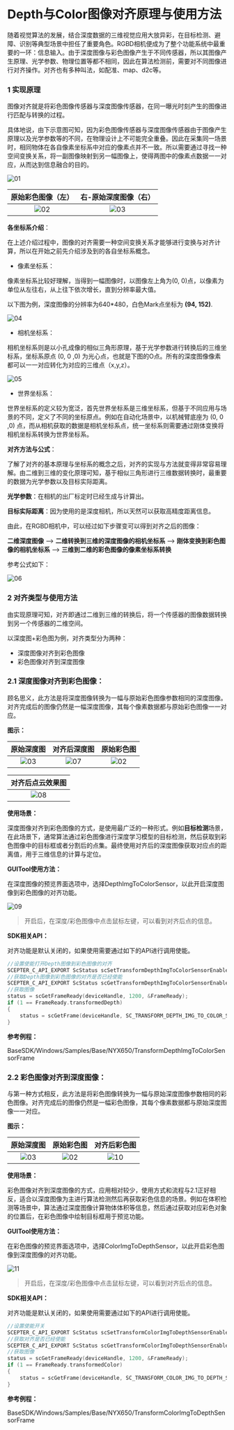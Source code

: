 # Depth与Color图像对齐原理与使用方法

随着视觉算法的发展，结合深度数据的三维视觉应用大放异彩，在目标检测、避障、识别等典型场景中担任了重要角色。RGBD相机便成为了整个功能系统中最重要的一环：信息输入。由于深度图像与彩色图像产生于不同传感器，所以其图像产生原理、光学参数、物理位置等都不相同，因此在算法检测前，需要对不同图像进行对齐操作。对齐也有多种叫法，如配准、map、d2c等。



### 1 实现原理

图像对齐就是将彩色图像传感器与深度图像传感器，在同一曝光时刻产生的图像进行匹配与转换的过程。

具体地说，由下示意图可知，因为彩色图像传感器与深度图像传感器由于图像产生原理以及光学参数等的不同，在物理设计上不可能完全重叠。因此在采集同一场景时，相同物体在各自像素坐标系中对应的像素点并不一致。所以需要通过寻找一种空间变换关系，将一副图像映射到另一幅图像上，使得两图中的像素点数据一一对应，从而达到信息融合的目的。

![01](Depth-Color-map-method-asserts/01.png)

|              原始彩色图像（左）              |            右-原始深度图像（右）             |
| :------------------------------------------: | :------------------------------------------: |
| ![02](Depth-Color-map-method-asserts/02.png) | ![03](Depth-Color-map-method-asserts/03.png) |



**各坐标系介绍**：

在上述介绍过程中，图像的对齐需要一种空间变换关系才能够进行变换与对齐计算，所以在开始之前先介绍涉及到的各自坐标系概念。



- 像素坐标系：

像素坐标系比较好理解，当得到一幅图像时，以图像左上角为(0, 0)点，以像素为单位从左往右，从上往下依次增长，直到分辨率最大值。

以下图为例，深度图像的分辨率为640*480，白色Mark点坐标为 **(94, 152)**.

![04](Depth-Color-map-method-asserts/04.png)



- 相机坐标系：

相机坐标系则是以小孔成像的相似三角形原理，基于光学参数进行转换后的三维坐标系，坐标系原点 (0, 0 ,0) 为光心点，也就是下图的O点。所有的深度图像像素都可以一一对应转化为对应的三维点（x,y,z）。

![05](Depth-Color-map-method-asserts/05.png)

- 世界坐标系：

世界坐标系的定义较为宽泛，首先世界坐标系是三维坐标系，但基于不同应用与场景的不同，定义了不同的坐标原点。例如在自动化场景中，以机械臂底座为 (0, 0 ,0) 点，而从相机获取的数据是相机坐标系点，统一坐标系则需要通过刚体变换将相机坐标系转换为世界坐标系。



**对齐方法与公式**：

了解了对齐的基本原理与坐标系的概念之后，对齐的实现与方法就变得非常容易理解。由二维到三维的变化原理可知，基于相似三角形进行三维数据转换时，最重要的数据为光学参数以及目标实际距离。

**光学参数**：在相机的出厂标定时已经生成与计算出。

**目标实际距离**：因为使用的是深度相机，所以天然可以获取高精度距离信息。



由此，在RGBD相机中，可以经过如下步骤变可以得到对齐之后的图像：

**二维深度图像** --> **二维转换到三维的深度图像的相机坐标系** --> **刚体变换到彩色图像的相机坐标系**  --> **三维到二维的彩色图像的像素坐标系转换**



参考公式如下：

![06](Depth-Color-map-method-asserts/06.png)



### 2 对齐类型与使用方法

由实现原理可知，对齐即通过二维到三维的转换后，将一个传感器的图像数据转换到另一个传感器的二维空间。

以深度图+彩色图为例，对齐类型分为两种：

- 深度图像对齐到彩色图像
- 彩色图像对齐到深度图像

### 2.1 深度图像对齐到彩色图像：

顾名思义，此方法是将深度图像转换为一幅与原始彩色图像参数相同的深度图像。对齐完成后的图像仍然是一幅深度图像，其每个像素数据都与原始彩色图像一一对应。

**图示：**

|                  原始深度图                  |                 对齐后深度图                 |                  原始彩色图                  |
| :------------------------------------------: | :------------------------------------------: | :------------------------------------------: |
| ![03](Depth-Color-map-method-asserts/03.png) | ![07](Depth-Color-map-method-asserts/07.png) | ![02](Depth-Color-map-method-asserts/02.png) |

|               对齐后点云效果图               |
| :------------------------------------------: |
| ![08](Depth-Color-map-method-asserts/08.png) |

**使用场景：**

深度图像对齐到彩色图像的方式，是使用最广泛的一种形式。例如**目标检测**场景，在此场景下，通常算法通过彩色图像进行深度学习模型的目标检测，然后获取到彩色图像中的目标框或者分割后的点集。最终使用对齐后的深度图像获取对应点的距离值，用于三维信息的计算与定位。

**GUITool使用方法：**

在深度图像的预览界面选项中，选择DepthImgToColorSensor，以此开启深度图像到彩色图像的对齐功能。

![09](Depth-Color-map-method-asserts/09.png)

> 开启后，在深度/彩色图像中点击鼠标左键，可以看到对齐后点的信息。

**SDK相关API：**

对齐功能是默认关闭的，如果使用需要通过如下的API进行调用使能。

```c
//设置使能打开Depth图像到彩色图像的对齐
SCEPTER_C_API_EXPORT ScStatus scSetTransformDepthImgToColorSensorEnabled(ScDeviceHandle device, bool bEnabled);
//获取Depth图像到彩色图像的对齐是否已经使能
SCEPTER_C_API_EXPORT ScStatus scGetTransformDepthImgToColorSensorEnabled(ScDeviceHandle device, bool* bEnabled);
//获取图像
status = scGetFrameReady(deviceHandle, 1200, &FrameReady);
if (1 == FrameReady.transformedDepth)
{
    status = scGetFrame(deviceHandle, SC_TRANSFORM_DEPTH_IMG_TO_COLOR_SENSOR_FRAME, &frame);
}
```

**参考例程：**

BaseSDK/Windows/Samples/Base/NYX650/TransformDepthImgToColorSensorFrame



### 2.2 彩色图像对齐到深度图像：

与第一种方式相反，此方法是将彩色图像转换为一幅与原始深度图像参数相同的彩色图像。对齐完成后的图像仍然是一幅彩色图像，其每个像素数据都与原始深度图像一一对应。

**图示：**

|                  原始深度图                  |                  原始彩色图                  |                 对齐后彩色图                 |
| :------------------------------------------: | :------------------------------------------: | :------------------------------------------: |
| ![03](Depth-Color-map-method-asserts/03.png) | ![02](Depth-Color-map-method-asserts/02.png) | ![10](Depth-Color-map-method-asserts/10.png) |

**使用场景：**

彩色图像对齐到深度图像的方式，应用相对较少，使用方式和流程与2.1正好相反，适合以深度图像为主进行算法检测然后再获取彩色信息的场景。例如在体积检测等场景中，算法通过深度图像计算物体体积等信息，然后通过获取对应彩色对象的位置后，在彩色图像中绘制目标框用于预览功能。

**GUITool使用方法：**

在彩色图像的预览界面选项中，选择ColorImgToDepthSensor，以此开启彩色图像到深度图像的对齐功能。

![11](Depth-Color-map-method-asserts/11.png)



> 开启后，在深度/彩色图像中点击鼠标左键，可以看到对齐后点的信息。

**SDK相关API：**

对齐功能是默认关闭的，如果使用需要通过如下的API进行调用使能。

```c
//设置使能开关
SCEPTER_C_API_EXPORT ScStatus scSetTransformColorImgToDepthSensorEnabled(ScDeviceHandle device, bool bEnabled);
//获取对齐是否已经使能
SCEPTER_C_API_EXPORT ScStatus scGetTransformColorImgToDepthSensorEnabled(ScDeviceHandle device, bool* bEnabled);
//获取图像
status = scGetFrameReady(deviceHandle, 1200, &FrameReady);
if (1 == FrameReady.transformedColor)
{
    status = scGetFrame(deviceHandle, SC_TRANSFORM_COLOR_IMG_TO_DEPTH_SENSOR_FRAME, &frame);
}
```

**参考例程：**

BaseSDK/Windows/Samples/Base/NYX650/TransformColorImgToDepthSensorFrame






